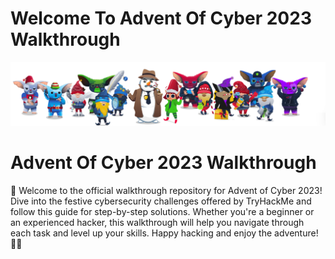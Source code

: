 # Welcome To Advent Of Cyber 2023 Walkthrough
![Image](Screenshot%202023-12-01%20234138.png)
# Advent Of Cyber 2023 Walkthrough

🎄 Welcome to the official walkthrough repository for Advent of Cyber 2023! Dive into the festive cybersecurity challenges offered by TryHackMe and follow this guide for step-by-step solutions. Whether you're a beginner or an experienced hacker, this walkthrough will help you navigate through each task and level up your skills. Happy hacking and enjoy the adventure! 🚀🔐
